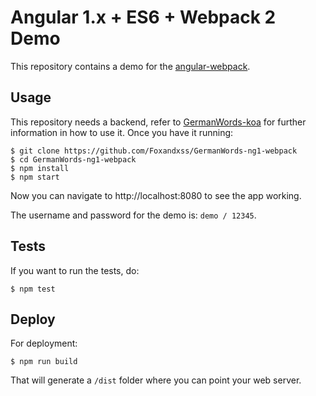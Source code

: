 # Angular 1.x + ES6 + Webpack 2 Demo

This repository contains a demo for the [angular-webpack](https://github.com/preboot/angular-webpack).

## Usage

This repository needs a backend, refer to [GermanWords-koa](https://github.com/angular-tips/GermanWords-backend-koa) for further information in how to use it. Once you have it running:

```shell
$ git clone https://github.com/Foxandxss/GermanWords-ng1-webpack
$ cd GermanWords-ng1-webpack
$ npm install
$ npm start
```

Now you can navigate to http://localhost:8080 to see the app working.

The username and password for the demo is: `demo / 12345`.

## Tests

If you want to run the tests, do:

```shell
$ npm test
```

## Deploy

For deployment:

```shell
$ npm run build
```

That will generate a `/dist` folder where you can point your web server.

